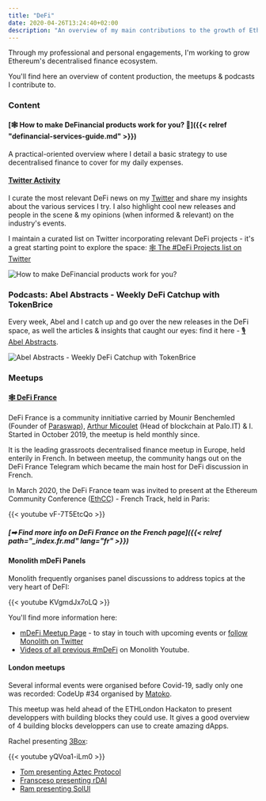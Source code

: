 ```yaml
---
title: "DeFi"
date: 2020-04-26T13:24:40+02:00
description: "An overview of my main contributions to the growth of Ethereum's Decentralised Finance."
---
```


Through my professional and personal engagements, I'm working to grow Ethereum's decentralised finance ecosystem. 

You'll find here an overview of content production, the meetups & podcasts I contribute to.

### Content

#### [🕸 How to make DeFinancial products work for you? 💸]({{< relref "definancial-services-guide.md" >}})

A practical-oriented overview where I detail a basic strategy to use decentralised finance to cover for my daily expenses.

#### [Twitter Activity](https://twitter.com/TokenBrice)

I curate the most relevant DeFi news on my [Twitter](https://twitter.com/TokenBrice) and share my insights about the various services I try. I also highlight cool new releases and people in the scene & my opinions (when informed & relevant) on the industry's events.

I maintain a curated list on Twitter incorporating relevant DeFi projects - it's a great starting point to explore the space: [🕸 The #DeFi Projects list on Twitter](https://twitter.com/TokenBrice/status/1233081923825741824?s=20)

![How to make DeFinancial products work for you?](/img/2020/definancial-services-guide/cover.resized.jpeg)

### Podcasts: Abel Abstracts - Weekly DeFi Catchup with TokenBrice

Every week, Abel and I catch up and go over the new releases in the DeFi space, as well the articles & insights that caught our eyes: find it here - [🎙 Abel Abstracts](https://anchor.fm/abelsabstracts).

![Abel Abstracts - Weekly DeFi Catchup with TokenBrice](/img/others/abel-abstracts.jpeg)

### Meetups

#### [🕸 DeFi France](https://www.meetup.com/DeFi-France/)

DeFi France is a community innitiative carried by Mounir Benchemled (Founder of [Paraswap](https://paraswap.io)), [Arthur Micoulet](https://twitter.com/arthurmicoulet) (Head of blockchain at Palo.IT) & I. Started in October 2019, the meetup is held monthly since.

It is the leading grassroots decentralised finance meetup in Europe, held enterily in French. In between meetup, the community hangs out on the DeFi France Telegram which became the main host for DeFi discussion in French.

In March 2020, the DeFi France team was invited to present at the Ethereum Community Conference ([EthCC](https://ethcc.io/)) - French Track, held in Paris:

{{< youtube vF-7T5EtcQo >}}

##### [➡ Find more info on DeFi France on the French page]({{< relref path="_index.fr.md" lang="fr" >}})

#### Monolith mDeFi Panels

Monolith frequently organises panel discussions to address topics at the very heart of DeFI:

{{< youtube KVgmdJx7oLQ >}}

You'll find more information here:
- [mDeFi Meetup Page](https://www.meetup.com/monolith/) - to stay in touch with upcoming events or [follow Monolith on Twitter](https://twitter.com/monolith_web3/)
- [Videos of all previous #mDeFi](https://www.youtube.com/playlist?list=PLimDUDoPGQcmP7E4KKBi8BzMt7gk9izJU) on Monolith Youtube.

#### London meetups

Several informal events were organised before Covid-19, sadly only one was recorded: CodeUp #34 organised by [Matoko](https://twitter.com/makoto_inoue). 

This meetup was held ahead of the ETHLondon Hackaton to present developpers with building blocks they could use. It gives a good overview of 4 building blocks developpers can use to create amazing dApps.

Rachel presenting [3Box](https://3box.io/):

{{< youtube yQVoa1-iLm0 >}}

- [Tom presenting Aztec Protocol](https://www.youtube.com/watch?v=NtdgdGkyFCc&t=409s)
- [Fransceso presenting rDAI](https://www.youtube.com/watch?v=fhXo7hmrW2s)
- [Ram presenting SolUI](https://www.youtube.com/watch?v=MWI9MpBUOAg&t=4s)